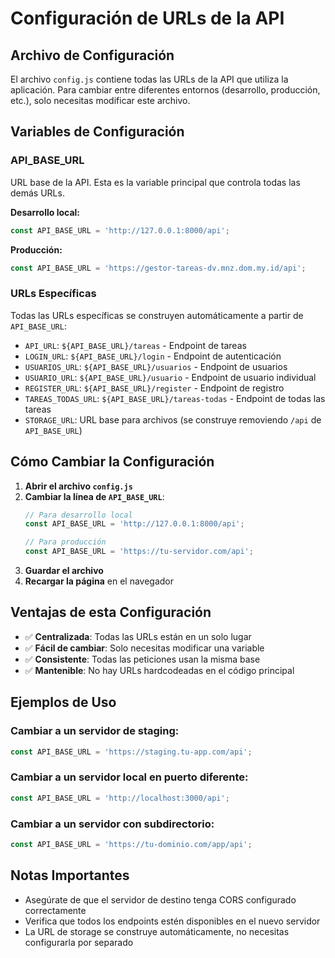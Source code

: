 # Configuración de URLs de la API

## Archivo de Configuración

El archivo `config.js` contiene todas las URLs de la API que utiliza la aplicación. Para cambiar entre diferentes entornos (desarrollo, producción, etc.), solo necesitas modificar este archivo.

## Variables de Configuración

### API_BASE_URL
URL base de la API. Esta es la variable principal que controla todas las demás URLs.

**Desarrollo local:**
```javascript
const API_BASE_URL = 'http://127.0.0.1:8000/api';
```

**Producción:**
```javascript
const API_BASE_URL = 'https://gestor-tareas-dv.mnz.dom.my.id/api';
```

### URLs Específicas
Todas las URLs específicas se construyen automáticamente a partir de `API_BASE_URL`:

- `API_URL`: `${API_BASE_URL}/tareas` - Endpoint de tareas
- `LOGIN_URL`: `${API_BASE_URL}/login` - Endpoint de autenticación
- `USUARIOS_URL`: `${API_BASE_URL}/usuarios` - Endpoint de usuarios
- `USUARIO_URL`: `${API_BASE_URL}/usuario` - Endpoint de usuario individual
- `REGISTER_URL`: `${API_BASE_URL}/register` - Endpoint de registro
- `TAREAS_TODAS_URL`: `${API_BASE_URL}/tareas-todas` - Endpoint de todas las tareas
- `STORAGE_URL`: URL base para archivos (se construye removiendo `/api` de `API_BASE_URL`)

## Cómo Cambiar la Configuración

1. **Abrir el archivo `config.js`**
2. **Cambiar la línea de `API_BASE_URL`**:
   ```javascript
   // Para desarrollo local
   const API_BASE_URL = 'http://127.0.0.1:8000/api';
   
   // Para producción
   const API_BASE_URL = 'https://tu-servidor.com/api';
   ```
3. **Guardar el archivo**
4. **Recargar la página** en el navegador

## Ventajas de esta Configuración

- ✅ **Centralizada**: Todas las URLs están en un solo lugar
- ✅ **Fácil de cambiar**: Solo necesitas modificar una variable
- ✅ **Consistente**: Todas las peticiones usan la misma base
- ✅ **Mantenible**: No hay URLs hardcodeadas en el código principal

## Ejemplos de Uso

### Cambiar a un servidor de staging:
```javascript
const API_BASE_URL = 'https://staging.tu-app.com/api';
```

### Cambiar a un servidor local en puerto diferente:
```javascript
const API_BASE_URL = 'http://localhost:3000/api';
```

### Cambiar a un servidor con subdirectorio:
```javascript
const API_BASE_URL = 'https://tu-dominio.com/app/api';
```

## Notas Importantes

- Asegúrate de que el servidor de destino tenga CORS configurado correctamente
- Verifica que todos los endpoints estén disponibles en el nuevo servidor
- La URL de storage se construye automáticamente, no necesitas configurarla por separado

